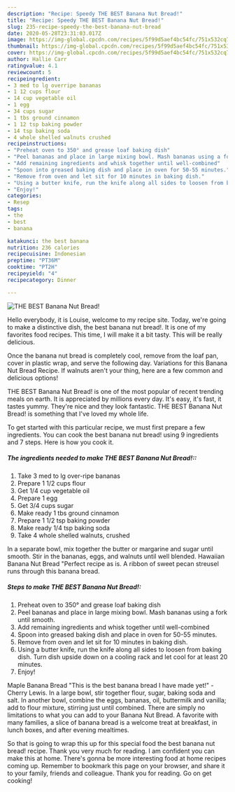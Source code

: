 ```yaml
---
description: "Recipe: Speedy THE BEST Banana Nut Bread!"
title: "Recipe: Speedy THE BEST Banana Nut Bread!"
slug: 235-recipe-speedy-the-best-banana-nut-bread
date: 2020-05-28T23:31:03.017Z
image: https://img-global.cpcdn.com/recipes/5f99d5aef4bc54fc/751x532cq70/the-best-banana-nut-bread-recipe-main-photo.jpg
thumbnail: https://img-global.cpcdn.com/recipes/5f99d5aef4bc54fc/751x532cq70/the-best-banana-nut-bread-recipe-main-photo.jpg
cover: https://img-global.cpcdn.com/recipes/5f99d5aef4bc54fc/751x532cq70/the-best-banana-nut-bread-recipe-main-photo.jpg
author: Hallie Carr
ratingvalue: 4.1
reviewcount: 5
recipeingredient:
- 3 med to lg overripe bananas
- 1 12 cups flour
- 14 cup vegetable oil
- 1 egg
- 34 cups sugar
- 1 tbs ground cinnamon
- 1 12 tsp baking powder
- 14 tsp baking soda
- 4 whole shelled walnuts crushed
recipeinstructions:
- "Preheat oven to 350° and grease loaf baking dish"
- "Peel bananas and place in large mixing bowl. Mash bananas using a fork until smooth."
- "Add remaining ingredients and whisk together until well-combined"
- "Spoon into greased baking dish and place in oven for 50-55 minutes."
- "Remove from oven and let sit for 10 minutes in baking dish."
- "Using a butter knife, run the knife along all sides to loosen from baking dish. Turn dish upside down on a cooling rack and let cool for at least 20 minutes."
- "Enjoy!"
categories:
- Resep
tags:
- the
- best
- banana

katakunci: the best banana
nutrition: 236 calories
recipecuisine: Indonesian
preptime: "PT36M"
cooktime: "PT2H"
recipeyield: "4"
recipecategory: Dinner

---
```



![THE BEST Banana Nut Bread!](https://img-global.cpcdn.com/recipes/5f99d5aef4bc54fc/751x532cq70/the-best-banana-nut-bread-recipe-main-photo.jpg)

Hello everybody, it is Louise, welcome to my recipe site. Today, we're going to make a distinctive dish, the best banana nut bread!. It is one of my favorites food recipes. This time, I will make it a bit tasty. This will be really delicious.

Once the banana nut bread is completely cool, remove from the loaf pan, cover in plastic wrap, and serve the following day. Variations for this Banana Nut Bread Recipe. If walnuts aren&#39;t your thing, here are a few common and delicious options!

THE BEST Banana Nut Bread! is one of the most popular of recent trending meals on earth. It is appreciated by millions every day. It's easy, it's fast, it tastes yummy. They're nice and they look fantastic. THE BEST Banana Nut Bread! is something that I've loved my whole life.


To get started with this particular recipe, we must first prepare a few ingredients. You can cook the best banana nut bread! using 9 ingredients and 7 steps. Here is how you cook it.

##### The ingredients needed to make THE BEST Banana Nut Bread!::

1. Take 3 med to lg over-ripe bananas
1. Prepare 1 1/2 cups flour
1. Get 1/4 cup vegetable oil
1. Prepare 1 egg
1. Get 3/4 cups sugar
1. Make ready 1 tbs ground cinnamon
1. Prepare 1 1/2 tsp baking powder
1. Make ready 1/4 tsp baking soda
1. Take 4 whole shelled walnuts, crushed


In a separate bowl, mix together the butter or margarine and sugar until smooth. Stir in the bananas, eggs, and walnuts until well blended. Hawaiian Banana Nut Bread &#34;Perfect recipe as is. A ribbon of sweet pecan streusel runs through this banana bread. 

##### Steps to make THE BEST Banana Nut Bread!:

1. Preheat oven to 350° and grease loaf baking dish
1. Peel bananas and place in large mixing bowl. Mash bananas using a fork until smooth.
1. Add remaining ingredients and whisk together until well-combined
1. Spoon into greased baking dish and place in oven for 50-55 minutes.
1. Remove from oven and let sit for 10 minutes in baking dish.
1. Using a butter knife, run the knife along all sides to loosen from baking dish. Turn dish upside down on a cooling rack and let cool for at least 20 minutes.
1. Enjoy!


Maple Banana Bread &#34;This is the best banana bread I have made yet!&#34; - Cherry Lewis. In a large bowl, stir together flour, sugar, baking soda and salt. In another bowl, combine the eggs, bananas, oil, buttermilk and vanilla; add to flour mixture, stirring just until combined. There are simply no limitations to what you can add to your Banana Nut Bread. A favorite with many families, a slice of banana bread is a welcome treat at breakfast, in lunch boxes, and after evening mealtimes. 

So that is going to wrap this up for this special food the best banana nut bread! recipe. Thank you very much for reading. I am confident you can make this at home. There's gonna be more interesting food at home recipes coming up. Remember to bookmark this page on your browser, and share it to your family, friends and colleague. Thank you for reading. Go on get cooking!
